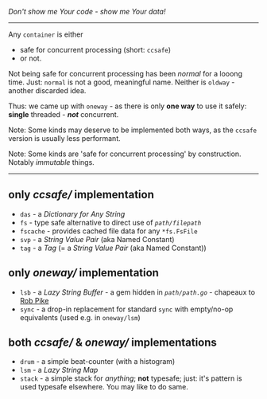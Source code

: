 *Don't show me Your code - show me Your data!*

---
Any `container` is either
- safe for concurrent processing (short: `ccsafe`)
- or not.

Not being safe for concurrent processing has been *normal* for a looong time.
Just: `normal` is not a good, meaningful name.
Neither is `oldway` - another discarded idea.

Thus: we came up with `oneway` - as there is only **one way** to use it safely: **single** threaded - ***not*** concurrent.

Note: Some kinds may deserve to be implemented both ways, as the `ccsafe` version is usually less performant.

Note: Some kinds are 'safe for concurrent processing' by construction. Notably *immutable* things.

----
## only *ccsafe/* implementation
- `das` - a *Dictionary for Any String*
- `fs` - type safe alternative to direct use of *`path/filepath`*
- `fscache` - provides cached file data for any `*fs.FsFile`
- `svp` - a *String Value Pair* (aka Named Constant)
- `tag` - a *Tag* (= a *String Value Pair* (aka Named Constant))


## only *oneway/* implementation
- `lsb` - a *Lazy String Buffer* -
  a gem hidden in *`path/path.go`* -
  chapeaux to [Rob Pike](https://en.wikipedia.org/wiki/Rob_Pike)
- `sync` - a drop-in replacement for standard `sync` with empty/no-op equivalents (used e.g. in `oneway/lsm`)

## both *ccsafe/* & *oneway/* implementations
- `drum` - a simple beat-counter (with a histogram)
- `lsm` - a *Lazy String Map*
- `stack` - a simple stack for *anything*; **not** typesafe; just: it's pattern is used typesafe elsewhere. You may like to do same.
